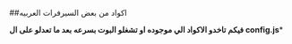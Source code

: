 ##اكواد من بعض السيرفرات العربيه

**فيكم تاخدو الاكواد الي موجوده او تشغلو البوت بسرعه بعد ما تعدلو على ال
config.js***
